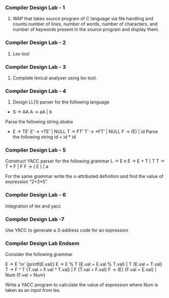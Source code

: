 ### Compiler Design Lab - 1

1. WAP that takes source program of C language via file handling and counts number of lines, number of words, number of characters, and number of keywords present in the source program and display them. 


### Compiler Design Lab - 2

1. Lex tool


### Compiler Design Lab - 3

1. Complete lexical analyser using lex tool. 

### Compiler Design Lab - 4
1. Design LL(1) parser for the following language 
- S -> AA
      A -> aA | b

Parse the following string ababa

- E -> TE’ 
      E’ -> +TE’ | NULL
      T -> FT’
      T’ -> *FT’ | NULL
      F -> (E) | id
Parse the following string id + id * id


### Compiler Design Lab - 5

Construct YACC parser for the following grammar
L -> E n
E -> E + T | T
T -> T * F | F
F -> ( E ) | a

For the same grammar write the s-attributed definition and find the value of expression “2+3*5”

### Compiler Design Lab - 6
Integration of lex and yacc

### Compiler Design Lab -7
Use YACC to generate a 3-address code for an expression



### Compiler Design Lab Endsem
Consider the following grammar

E -> E ‘\n’ {printf(E.val)}
E -> E % T {E.val = E.val % T.val}
	| T {E.val = T.val}
T -> F ^ T {T.val = F.val ^ T.val}
	| F {T.val = F.val}
F -> (E) {F.val = E.val}
	| Num {F.val = Num}

Write a YACC program to calculate the value of expression where Num is taken as an input from lex. 

